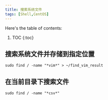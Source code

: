 ```yaml
---
title: 搜索系统文件
tags: [Shell,CentOS]
---
```


Here's the table of contents:
1. TOC
{:toc}

## 搜索系统文件并存储到指定位置
```
sudo find / -name "*vim*" > ~/find_vim_result
```

## 在当前目录下搜索文件
```
sudo find / -name "*csv*"
```

